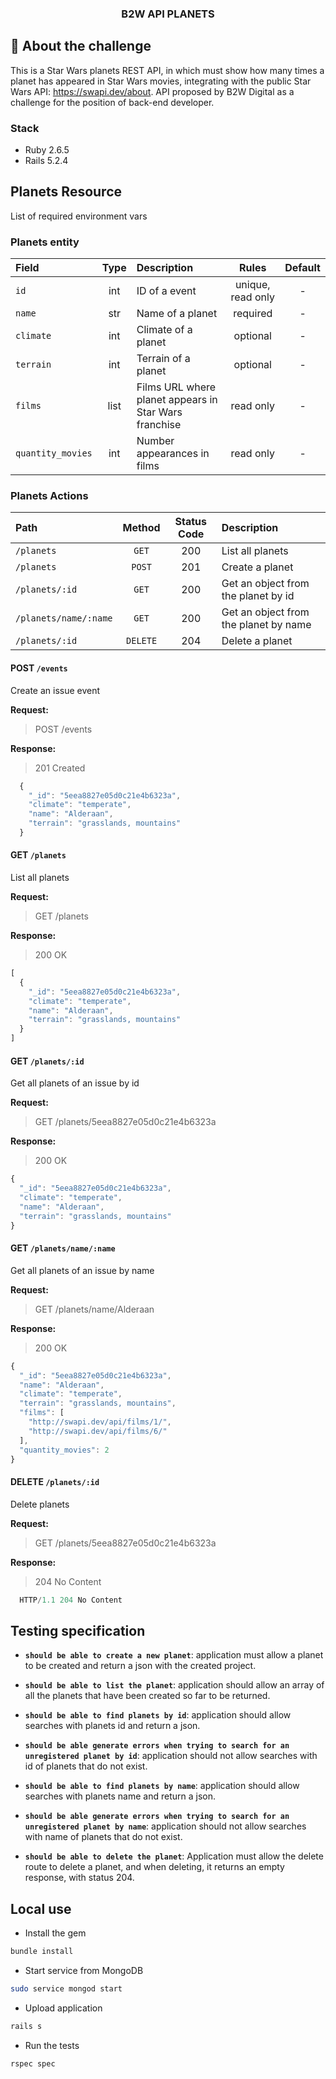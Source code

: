 <h3 align="center">
  B2W API PLANETS
</h3>

## :rocket: About the challenge

This is a Star Wars planets REST API, in which must show how many times a planet has appeared in Star Wars movies, integrating with the public Star Wars API: https://swapi.dev/about. 
API proposed by B2W Digital as a challenge for the position of back-end developer.

### Stack

* Ruby 2.6.5
* Rails 5.2.4

## Planets Resource

List of required environment vars

### Planets entity

|Field|Type|Description|Rules|Default|
|:---|:--:|:----------|:---:|:-----:|
|`id`|int|ID of a event|unique,   read only|-|
|`name`|str|Name of a planet|required|-|
|`climate`|int|Climate of a planet|optional|-|
|`terrain`|int|Terrain of a planet|optional|-|
|`films`|list|Films URL where planet appears in Star Wars franchise|read only|-|
|`quantity_movies`|int|Number appearances in films|read only|-|

### Planets Actions

|Path|Method|Status Code|Description|
|:---|:----:|:---------:|:----------|
|`/planets`|`GET`|200|List all planets|
|`/planets`|`POST`|201|Create a planet|
|`/planets/:id`|`GET`|200|Get an object from the planet by id|
|`/planets/name/:name`|`GET`|200|Get an object from the planet by name|
|`/planets/:id`|`DELETE`|204|Delete a planet|

#### POST `/events` 

Create an issue event

**Request:**
> POST /events

**Response:**

> 201 Created
```javascript
  {
    "_id": "5eea8827e05d0c21e4b6323a",
    "climate": "temperate",
    "name": "Alderaan",
    "terrain": "grasslands, mountains"
  }
```

#### GET `/planets`

List all planets

**Request:**
> GET /planets

**Response:**

> 200 OK
```javascript
[
  {
    "_id": "5eea8827e05d0c21e4b6323a",
    "climate": "temperate",
    "name": "Alderaan",
    "terrain": "grasslands, mountains"
  }
]
```

#### GET `/planets/:id`

Get all planets of an issue by id

**Request:**
> GET /planets/5eea8827e05d0c21e4b6323a

**Response:**

> 200 OK
```javascript
{
  "_id": "5eea8827e05d0c21e4b6323a",
  "climate": "temperate",
  "name": "Alderaan",
  "terrain": "grasslands, mountains"
}
```

#### GET `/planets/name/:name`

Get all planets of an issue by name

**Request:**
> GET /planets/name/Alderaan

**Response:**

> 200 OK
```javascript
{
  "_id": "5eea8827e05d0c21e4b6323a",
  "name": "Alderaan",
  "climate": "temperate",
  "terrain": "grasslands, mountains",
  "films": [
    "http://swapi.dev/api/films/1/",
    "http://swapi.dev/api/films/6/"
  ],
  "quantity_movies": 2
}
```

#### DELETE `/planets/:id`

Delete planets

**Request:**
> GET /planets/5eea8827e05d0c21e4b6323a

**Response:**

> 204 No Content
```javascript
  HTTP/1.1 204 No Content
```

## Testing specification

- **`should be able to create a new planet`**: application must allow a planet to be created and return a json with the created project.

- **`should be able to list the planet`**: application should allow an array of all the planets that have been created so far to be returned.

- **`should be able to find planets by id`**: application should allow searches with planets id and return a json.

- **`should be able generate errors when trying to search for an unregistered planet by id`**: application should not allow searches with id of planets that do not exist.

- **`should be able to find planets by name`**: application should allow searches with planets name and return a json.

- **`should be able generate errors when trying to search for an unregistered planet by name`**: application should not allow searches with name of planets that do not exist.

- **`should be able to delete the planet`**: Application must allow the delete route to delete a planet, and when deleting, it returns an empty response, with status 204.

## Local use

* Install the gem

```sh
bundle install
```

* Start service from MongoDB

```sh
sudo service mongod start
```

* Upload application

```sh
rails s
```

* Run the tests

```sh
rspec spec
```
